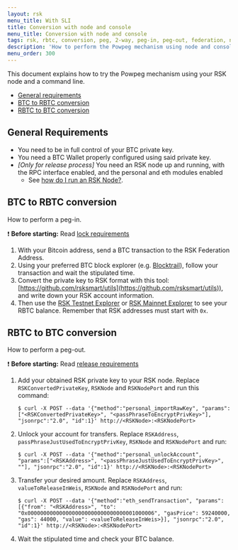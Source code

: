 ```yaml
---
layout: rsk
menu_title: With SLI
title: Conversion with node and console
menu_title: Conversion with node and console
tags: rsk, rbtc, conversion, peg, 2-way, peg-in, peg-out, federation, node, cli
description: 'How to perform the Powpeg mechanism using node and console'
menu_order: 300
---
```


This document explains how to try the Powpeg mechanism using
your RSK node and a command line.

- [General requirements](#general-requirements)
- [BTC to RBTC conversion](#btc-to-rbtc-conversion)
- [RBTC to BTC conversion](#rbtc-to-btc-conversion)

## General Requirements

- You need to be in full control of your BTC private key.
- You need a BTC Wallet properly configured using said private key.
- _[Only for release process]_ You need an RSK node up and running,
  with the RPC interface enabled, and the personal and eth modules enabled
  - See [how do I run an RSK Node?](/rsk/node/install/).

## BTC to RBTC conversion

How to perform a peg-in.

:exclamation: **Before starting:** Read
[lock requirements](/rsk/rbtc/conversion/networks/mainnet/#btc-to-rbtc-conversion)

1. With your Bitcoin address,
   send a BTC transaction to the RSK Federation Address.
2. Using your preferred BTC block explorer
   (e.g. [Blocktrail](https://www.blocktrail.com/BTC)),
   follow your transaction and wait the stipulated time.
3. Convert the private key to RSK format with this tool:
   [https://github.com/rsksmart/utils](https://github.com/rsksmart/utils)),
   and write down your RSK account information.
4. Then use the [RSK Testnet Explorer](https://explorer.testnet.rsk.co)
   or [RSK Mainnet Explorer](https://explorer.rsk.co)
   to see your RBTC balance.
   Remember that RSK addresses must start with `0x`.

## RBTC to BTC conversion

How to perform a peg-out.

:exclamation: **Before starting:** Read
[release requirements](/rsk/rbtc/conversion/networks/mainnet/#rbtc-to-btc-conversion)

1. Add your obtained RSK private key to your RSK node.
   Replace `RSKConvertedPrivateKey`, `RSKNode` and `RSKNodePort`
   and run this command:
   ```shell
   $ curl -X POST --data '{"method":"personal_importRawKey", "params":["<RSKConvertedPrivateKey>", "<passPhraseToEncryptPrivKey>"], "jsonrpc":"2.0", "id":1}' http://<RSKNode>:<RSKNodePort>
   ```
2. Unlock your account for transfers.
   Replace `RSKAddress`, `passPhraseJustUsedToEncryptPrivKey`, `RSKNode`
   and `RSKNodePort` and run:
   ```shell
   $ curl -X POST --data '{"method":"personal_unlockAccount", "params":["<RSKAddress>", "<passPhraseJustUsedToEncryptPrivKey>", ""], "jsonrpc":"2.0", "id":1}' http://<RSKNode>:<RSKNodePort>
   ```
3. Transfer your desired amount.
   Replace `RSKAddress`, `valueToReleaseInWeis`, `RSKNode` and `RSKNodePort`
   and run:
   ```shell
   $ curl -X POST --data '{"method":"eth_sendTransaction", "params":[{"from": "<RSKAddress>", "to": "0x0000000000000000000000000000000001000006", "gasPrice": 59240000, "gas": 44000, "value": <valueToReleaseInWeis>}], "jsonrpc":"2.0", "id":1}' http://<RSKNode>:<RSKNodePort>
   ```
4. Wait the stipulated time and check your BTC balance.
